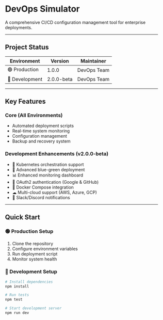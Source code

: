 # DevOps Simulator

A comprehensive CI/CD configuration management tool for enterprise deployments.

---

## Project Status

| Environment | Version | Maintainer  |
|--------------|----------|-------------|
| 🟢 Production | 1.0.0 | DevOps Team |
| 🧪 Development | 2.0.0-beta | DevOps Team |

---

## Key Features

### Core (All Environments)
- Automated deployment scripts  
- Real-time system monitoring  
- Configuration management  
- Backup and recovery system  

### Development Enhancements (v2.0.0-beta)
- 🚀 Kubernetes orchestration support  
- 🔄 Advanced blue-green deployment  
- 📊 Enhanced monitoring dashboard  
- 🔐 OAuth2 authentication (Google & GitHub)  
- 🐳 Docker Compose integration  
- ☁ Multi-cloud support (AWS, Azure, GCP)  
- 🔔 Slack/Discord notifications  

---

## Quick Start

### 🟢 Production Setup
1. Clone the repository  
2. Configure environment variables  
3. Run deployment script  
4. Monitor system health  

### 🧪 Development Setup
```bash
# Install dependencies
npm install

# Run tests
npm test

# Start development server
npm run dev
